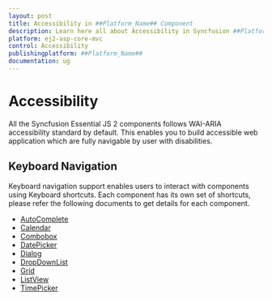 ```yaml
---
layout: post
title: Accessibility in ##Platform_Name## Component
description: Learn here all about Accessibility in Syncfusion ##Platform_Name## component of Syncfusion Essential JS 2 and more.
platform: ej2-asp-core-mvc
control: Accessibility
publishingplatform: ##Platform_Name##
documentation: ug
---
```


# Accessibility

All the Syncfusion Essential JS 2 components follows WAI-ARIA accessibility standard by default.
This enables you to build accessible web application which are fully navigable by user with
disabilities.

## Keyboard Navigation

Keyboard navigation support enables users to interact with components using Keyboard shortcuts.
Each component has its own set of shortcuts, please refer the following documents to get details for
each component.

* [AutoComplete](./auto-complete/accessibility)
* [Calendar](./calendar/accessibility)
* [Combobox](./combo-box/accessibility)
* [DatePicker](./datepicker/accessibility)
* [Dialog](./dialog/accessibility)
* [DropDownList](./drop-down-list/accessibility)
* [Grid](./grid/accessibility)
* [ListView](./listview/accessibility)
* [TimePicker](./timepicker/accessibility)